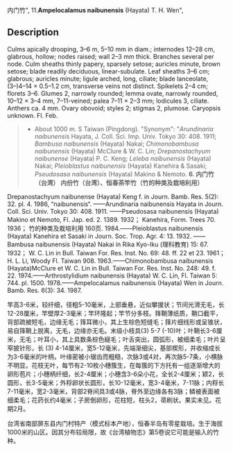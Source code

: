 内门竹",
11.**Ampelocalamus naibunensis** (Hayata) T. H. Wen",

## Description
Culms apically drooping, 3–6 m, 5–10 mm in diam.; internodes 12–28 cm, glabrous, hollow; nodes raised; wall 2–3 mm thick. Branches several per node. Culm sheaths thinly papery, sparsely setose; auricles minute, brown setose; blade readily deciduous, linear-subulate. Leaf sheaths 3–6 cm; glabrous; auricles minute; ligule arched, long, ciliate; blade lanceolate, (3–)4–14 × 0.5–1.2 cm, transverse veins not distinct. Spikelets 2–4 cm; florets 3–6. Glumes 2, narrowly rounded; lemma ovate, narrowly rounded, 10–12 × 3–4 mm, 7–11-veined; palea 7–11 × 2–3 mm; lodicules 3, ciliate. Anthers ca. 4 mm. Ovary obovoid; styles 2; stigmas 2, plumose. Caryopsis unknown. Fl. Feb.

> * About 1000 m. S Taiwan (Pingdong).
  "Synonym": "*Arundinaria naibunensi*s Hayata, J. Coll. Sci. Imp. Univ. Tokyo 30: 408. 1911; *Bambusa naibunensis* (Hayata) Nakai; *Chimonobambusa naibunensis* (Hayata) McClure &amp; W. C. Lin; *Drepanostachyum naibunense* (Hayata) P. C. Keng; *Leleba naibunensis* (Hayata) Nakai; *Pleioblastus naibunensis* (Hayata) Kanehira &amp; Sasaki; *Pseudosasa naibunensis* (Hayata) Makino &amp; Nemoto.
**6. 内门竹（台湾）  内份竹（台湾）、恒春茶竿竹（竹的种类及栽培利用）**

Drepanostachyum naibunense (Hayata) Keng f. in Journ. Bamb. Res. 5(2): 32. pl. 4. 1986, “naibunensis“. ——Arundinaria naibunensis Hayata in Journ. Coll. Sci. Univ. Tokyo 30: 408. 1911. ——Pseudosasa naibunensis (Hayata) Makino et Nemoto, Fl. Jap. ed. 2. 1389. 1932； Kanehira, Form. Trees 70. 1936； 竹的种类及栽培利用 160页. 1984.——Pleioblastus naibunensis (Hayata) Kanehira et Sasaki in Journ. Soc. Trop. Agr. 4: 13. 1932. ——Bambusa naibunensis (Hayata) Nakai in Rika Kyo-Iku (理科教育) 15: 67. 1932； W. C. Lin in Bull. Taiwan For. Res. Inst. No. 69: 48. ff. 22 et 23. 1961； H. L. Li, Woody Fl. Taiwan 908. 1963.——Chimonobambusa naibunensis (Hayata)McClure et W. C. Lin in Bull. Taiwan For. Res. Inst. No. 248: 49. f. 22. 1974.——Arthrostylidium naibunensis (Hayata) W. C. Lin, Fl. Taiwan 5: 744. pl. 1500. 1978.——Ampelocalamus naibunensis (Hayata) Wen in Journ. Bamb. Res. 6(3): 34. 1987.

竿高3-6米，较纤细，径粗5-10毫米，上部垂悬，近似攀援状；节间光滑无毛，长12-28厘米，竿壁厚2-3毫米；竿环隆起；竿节分多枝。箨鞘薄纸质，鞘口截平，背部疏被短毛，边缘无毛；箨耳微小，其上生棕色短缝毛；箨片细线形或呈锥状，易自箨鞘上脱离，无毛，边缘亦无毛。末级小枝具(3) 5-7 (-10)叶；叶鞘长3-6厘米，无毛；叶耳小，其上具数条棕色繸毛；叶舌突出，圆弧形，被细柔毛；叶片呈窄披针形，长 (3) 4-14厘米，宽5-12毫米，先端渐细尖，基部楔形，并收缩成长为3-6毫米的叶柄，叶缘密被小锯齿而粗糙，次脉3或4对，再次脉5-7条，小横脉不明显。花枝无叶，每节有2-10枚小穗簇生，在每簇的下方托有一组逐渐增大的卵形苞片；小穗柄纤细，长2-4厘米；小穗含3-6朵小花，全长2-4厘米；颖2，长圆形，长3-5毫米；外稃卵状长圆形，长10-12毫米，宽3-4毫米，7-11脉；内稃长7-11毫米，宽2-3毫米，背部2脊间具3或4脉，脊外至边缘各有3脉；鳞被表面被细柔毛；花药长约4毫米；子房倒卵形，花柱短，柱头2，帚刷状。果实未见。花期2月。

台湾省南部屏东县内门村特产（模式标本产地），恒春半岛有零星栽培。生于海拔1000米的山区。因其分布较局限，故《台湾植物志》第5卷说它可能是输入的竹种。

